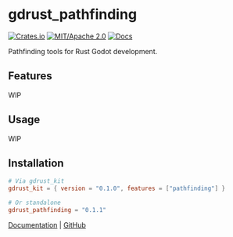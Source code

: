 # gdrust_pathfinding

[![Crates.io](https://img.shields.io/crates/v/gdrust_pathfinding)](https://crates.io/crates/gdrust_pathfinding)
[![MIT/Apache 2.0](https://img.shields.io/badge/license-MIT-blue.svg)](LICENSE)
[![Docs](https://docs.rs/gdrust_pathfinding/badge.svg)](https://docs.rs/gdrust_pathfinding)

Pathfinding tools for Rust Godot development.

## Features

WIP

## Usage

WIP

## Installation

```toml
# Via gdrust_kit
gdrust_kit = { version = "0.1.0", features = ["pathfinding"] }

# Or standalone
gdrust_pathfinding = "0.1.1"
```

[Documentation](https://docs.rs/gdrust_pathfinding) | [GitHub](https://github.com/robotnik-dev/gdrust_kit)